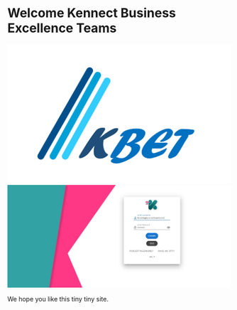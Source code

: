 # Welcome Kennect Business Excellence Teams
![KBET](./assets/kbet.png)
![Login](./assets/login.jpg)

We hope you like this tiny tiny site.